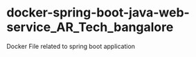 # docker-spring-boot-java-web-service_AR_Tech_bangalore
Docker File related to spring boot application
